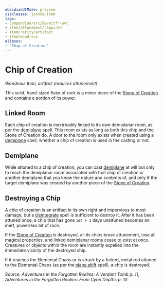 ```yaml
---
obsidianUIMode: preview
cssclasses: json5e-item
tags:
- compendium/src/5e/aitfr-avt
- item/attunement/required
- item/rarity/artifact
- item/wondrous
aliases: 
- "Chip of Creation"
---
```

# Chip of Creation
*Wondrous Item, artifact (requires attunement)*  


This solid, hand-sized flake of rock is a minor piece of the [Stone of Creation](/Systems/5e/items/stone-of-creation-aitfr-avt.md) and contains a portion of its power.

## Linked Room

Each chip of creation is inextricably linked to its own demiplanar room, as per the [demiplane](/Systems/5e/spells/demiplane.md) spell. This room exists as long as both this chip and the Stone of Creation do. A door to the room only exists when created using a [demiplane](/Systems/5e/spells/demiplane.md) spell, whether a chip of creation is used in the casting or not.

## Demiplane

While attuned to a chip of creation, you can cast [demiplane](/Systems/5e/spells/demiplane.md) at will but only to reach the demiplanar room associated with that chip of creation or another demiplane that you know the nature and contents of, and only if the target demiplane was created by another piece of the [Stone of Creation](/Systems/5e/items/stone-of-creation-aitfr-avt.md).

## Destroying a Chip

A chip of creation is an artifact in its own right and impervious to most damage, but a [disintegrate](/Systems/5e/spells/disintegrate.md) spell is sufficient to destroy it. After it has been attuned once, a chip that has gone `1d4 + 1` days unattuned becomes an inert, powerless bit of rock.

If the [Stone of Creation](/Systems/5e/items/stone-of-creation-aitfr-avt.md) is destroyed, all its chips break attunement, lose all magical properties, and linked demiplanar rooms cease to exist at once. Creatures or objects within the room are instantly expelled into the immediate vicinity of the destroyed chip.

If it reaches the Elemental Chaos or is struck by a forked, metal rod attuned to the Elemental Chaos (as per the [plane shift](/Systems/5e/spells/plane-shift.md) spell), a chip is destroyed.

*Source: Adventures in the Forgotten Realms: A Verdant Tomb p. 11, Adventures in the Forgotten Realms: From Cyan Depths p. 13*